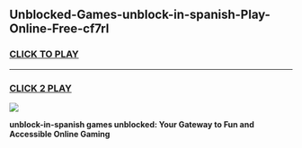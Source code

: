 
## Unblocked-Games-unblock-in-spanish-Play-Online-Free-cf7rl
<h3>
<a href="https://premium76.site?title=unblock-in-spanish&ref=26A">CLICK TO PLAY</a></h3>
<hr>

<h3>
<a href="https://premium76.site?title=unblock-in-spanish&ref=26A">CLICK 2 PLAY</a>
  
</h3>

<a href="https://premium76.site?title=unblock-in-spanish&ref=26A"><img src="https://clearcache.store/games.png"></a>


**unblock-in-spanish games unblocked: Your Gateway to Fun and Accessible Online Gaming**
